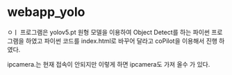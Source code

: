 # webapp_yolo
ㅇㅣ 프로그램은 yolov5.pt 원형 모델을 이용하여 
Object Detect를 하는 파이썬 프로그램을 하였고 
파이썬 코드를 index.html로 바꾸어 달라고 coPilot을 이용해서 진행 하였다. 

ipcamera.는 현재 접속이 안되지만 이렇게 하면 ipcamera도 가져 올수 가 있다.
